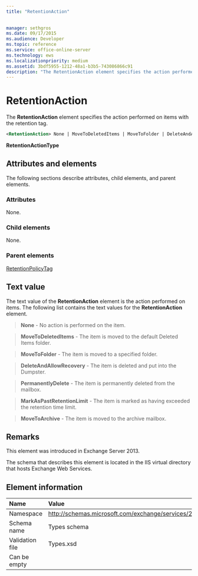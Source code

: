 ```yaml
---
title: "RetentionAction"
 
 
manager: sethgros
ms.date: 09/17/2015
ms.audience: Developer
ms.topic: reference
ms.service: office-online-server
ms.technology: ews
ms.localizationpriority: medium
ms.assetid: 3bdf5955-1212-48a1-b3b5-743086866c91
description: "The RetentionAction element specifies the action performed on items with the retention tag."
---
```


# RetentionAction

The **RetentionAction** element specifies the action performed on items with the retention tag. 
  
```XML
<RetentionAction> None | MoveToDeletedItems | MoveToFolder | DeleteAndAllowRecovery | PermanentlyDelete | MarkAsPastRetentionLimit | MoveToArchive <RetentionAction>
```

 **RetentionActionType**
## Attributes and elements

The following sections describe attributes, child elements, and parent elements.
  
### Attributes

None.
  
### Child elements

None.
  
### Parent elements

[RetentionPolicyTag](retentionpolicytag.md)
  
## Text value

The text value of the **RetentionAction** element is the action performed on items. The following list contains the text values for the **RetentionAction** element. 
  
> **None** - No action is performed on the item. 
    
> **MoveToDeletedItems** - The item is moved to the default Deleted Items folder. 
    
> **MoveToFolder** - The item is moved to a specified folder. 
    
> **DeleteAndAllowRecovery** - The item is deleted and put into the Dumpster. 
    
> **PermanentlyDelete** - The item is permanently deleted from the mailbox. 
    
> **MarkAsPastRetentionLimit** - The item is marked as having exceeded the retention time limit. 
    
> **MoveToArchive** - The item is moved to the archive mailbox. 
    
## Remarks

This element was introduced in Exchange Server 2013.
  
The schema that describes this element is located in the IIS virtual directory that hosts Exchange Web Services.
  
## Element information

|**Name**|**Value**|
|:-----|:-----|
|Namespace  <br/> |http://schemas.microsoft.com/exchange/services/2006/types  <br/> |
|Schema name  <br/> |Types schema  <br/> |
|Validation file  <br/> |Types.xsd  <br/> |
|Can be empty  <br/> ||
   